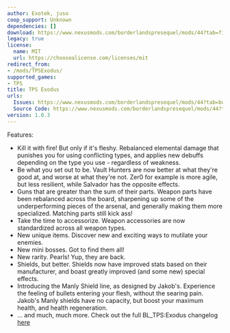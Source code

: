 ```yaml
---
author: Exotek, juso
coop_support: Unknown
dependencies: []
download: https://www.nexusmods.com/borderlandspresequel/mods/44?tab=files&file_id=101
legacy: true
license:
  name: MIT
  url: https://choosealicense.com/licenses/mit
redirect_from:
- /mods/TPSExodus/
supported_games:
- TPS
title: TPS Exodus
urls:
  Issues: https://www.nexusmods.com/borderlandspresequel/mods/44?tab=bugs
  Source Code: https://www.nexusmods.com/borderlandspresequel/mods/44?tab=files
version: 1.0.3
---
```

Features:
- Kill it with fire! But only if it's fleshy. Rebalanced elemental damage that punishes you for using conflicting types, and applies new debuffs depending on the type you use - regardless of weakness.
- Be what you set out to be. Vault Hunters are now better at what they're good at, and worse at what they're not. Zer0 for example is more agile, but less resilient, while Salvador has the opposite effects.
- Guns that are greater than the sum of their parts. Weapon parts have been rebalanced across the board, sharpening up some of the underperforming pieces of the arsenal, and generally making them more specialized. Matching parts still kick ass!
- Take the time to accessorize. Weapon accessories are now standardized across all weapon types.
- New unique items. Discover new and exciting ways to mutilate your enemies.
- New mini bosses. Got to find them all!
- New rarity. Pearls! Yup, they are back. 
- Shields, but better. Shields now have improved stats based on their manufacturer, and boast greatly improved (and some new) special effects.
- Introducing the Manly Shield line, as designed by Jakob's. Experience the feeling of bullets entering your flesh, without the searing pain. Jakob's Manly shields have no capacity, but boost your maximum health, and health regeneration.
- … and much, much more.
Check out the full BL_TPS:Exodus changelog [here](https://docs.google.com/document/d/1sjfzrnl_MseW9tjlzaig0bYu2longbxEeibnIkCC23c)